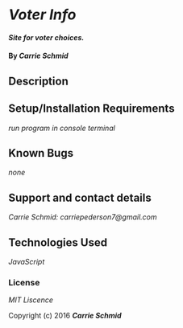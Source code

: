 # _Voter Info_

#### _Site for voter choices._

#### By _**Carrie Schmid**_

## Description


## Setup/Installation Requirements

_run program in console terminal_

## Known Bugs

_none_



## Support and contact details


_Carrie Schmid: carriepederson7@gmail.com_

## Technologies Used

_JavaScript_

### License

*MIT Liscence*

Copyright (c) 2016 **_Carrie Schmid_**
